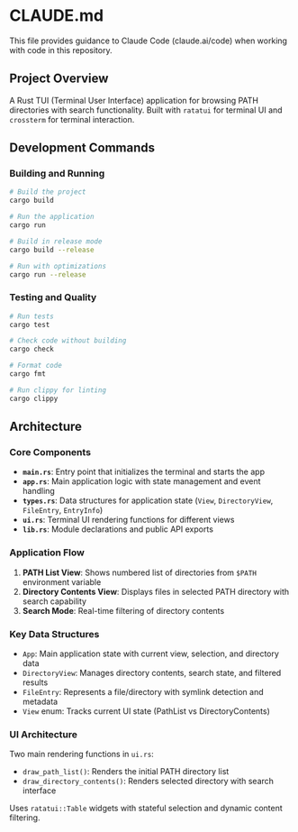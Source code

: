 # CLAUDE.md

This file provides guidance to Claude Code (claude.ai/code) when working with code in this repository.

## Project Overview

A Rust TUI (Terminal User Interface) application for browsing PATH directories with search functionality. Built with `ratatui` for terminal UI and `crossterm` for terminal interaction.

## Development Commands

### Building and Running
```bash
# Build the project
cargo build

# Run the application
cargo run

# Build in release mode
cargo build --release

# Run with optimizations
cargo run --release
```

### Testing and Quality
```bash
# Run tests
cargo test

# Check code without building
cargo check

# Format code
cargo fmt

# Run clippy for linting
cargo clippy
```

## Architecture

### Core Components

- **`main.rs`**: Entry point that initializes the terminal and starts the app
- **`app.rs`**: Main application logic with state management and event handling
- **`types.rs`**: Data structures for application state (`View`, `DirectoryView`, `FileEntry`, `EntryInfo`)
- **`ui.rs`**: Terminal UI rendering functions for different views
- **`lib.rs`**: Module declarations and public API exports

### Application Flow

1. **PATH List View**: Shows numbered list of directories from `$PATH` environment variable
2. **Directory Contents View**: Displays files in selected PATH directory with search capability
3. **Search Mode**: Real-time filtering of directory contents

### Key Data Structures

- `App`: Main application state with current view, selection, and directory data
- `DirectoryView`: Manages directory contents, search state, and filtered results
- `FileEntry`: Represents a file/directory with symlink detection and metadata
- `View` enum: Tracks current UI state (PathList vs DirectoryContents)

### UI Architecture

Two main rendering functions in `ui.rs`:
- `draw_path_list()`: Renders the initial PATH directory list
- `draw_directory_contents()`: Renders selected directory with search interface

Uses `ratatui::Table` widgets with stateful selection and dynamic content filtering.